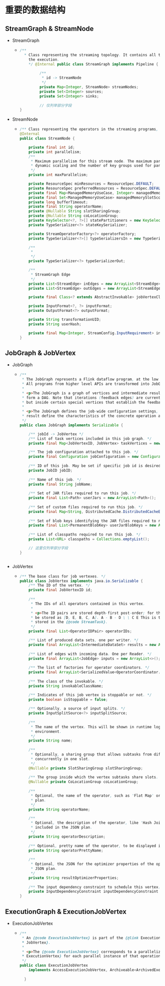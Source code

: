 # 重要的数据结构

## StreamGraph & StreamNode

- StreamGraph
    - ```java
      /**
        * Class representing the streaming topology. It contains all the information necessary to build the * jobgraph for
          the execution.
          */ @Internal public class StreamGraph implements Pipeline { private String jobName;
    
               /**
                * id -> StreamNode
                */
               private Map<Integer, StreamNode> streamNodes;
               private Set<Integer> sources;
               private Set<Integer> sinks;
           
               // 仅列举部分字段
      }
      ```
- StreamNode
    - ```java
      /** Class representing the operators in the streaming programs, with all their properties. */
      @Internal
      public class StreamNode {
      
          private final int id;
          private int parallelism;
          /**
           * Maximum parallelism for this stream node. The maximum parallelism is the upper limit for
           * dynamic scaling and the number of key groups used for partitioned state.
           */
          private int maxParallelism;

          private ResourceSpec minResources = ResourceSpec.DEFAULT;
          private ResourceSpec preferredResources = ResourceSpec.DEFAULT;
          private final Map<ManagedMemoryUseCase, Integer> managedMemoryOperatorScopeUseCaseWeights = new HashMap<>();
          private final Set<ManagedMemoryUseCase> managedMemorySlotScopeUseCases = new HashSet<>();
          private long bufferTimeout;
          private final String operatorName;
          private @Nullable String slotSharingGroup;
          private @Nullable String coLocationGroup;
          private KeySelector<?, ?>[] statePartitioners = new KeySelector[0];
          private TypeSerializer<?> stateKeySerializer;

          private StreamOperatorFactory<?> operatorFactory;
          private TypeSerializer<?>[] typeSerializersIn = new TypeSerializer[0];
      
          /**
           * 
           */
          private TypeSerializer<?> typeSerializerOut;
      
          /**
           * StreamGraph Edge
           */
          private List<StreamEdge> inEdges = new ArrayList<StreamEdge>();
          private List<StreamEdge> outEdges = new ArrayList<StreamEdge>();

          private final Class<? extends AbstractInvokable> jobVertexClass;

          private InputFormat<?, ?> inputFormat;
          private OutputFormat<?> outputFormat;

          private String transformationUID;
          private String userHash;

          private final Map<Integer, StreamConfig.InputRequirement> inputRequirements = new HashMap<>();
      }
      ```

## JobGraph & JobVertex

- JobGraph
    - ```java
      /**
       * The JobGraph represents a Flink dataflow program, at the low level that the JobManager accepts.
       * All programs from higher level APIs are transformed into JobGraphs.
       *
       * <p>The JobGraph is a graph of vertices and intermediate results that are connected together to
       * form a DAG. Note that iterations (feedback edges) are currently not encoded inside the JobGraph
       * but inside certain special vertices that establish the feedback channel amongst themselves.
       *
       * <p>The JobGraph defines the job-wide configuration settings, while each vertex and intermediate
       * result define the characteristics of the concrete operation and intermediate data.
       */
      public class JobGraph implements Serializable {
      
          /** jobId -> JobVertex */
          /** List of task vertices included in this job graph. */
          private final Map<JobVertexID, JobVertex> taskVertices = new LinkedHashMap<JobVertexID, JobVertex>();
      
          /** The job configuration attached to this job. */
          private final Configuration jobConfiguration = new Configuration();
        
          /** ID of this job. May be set if specific job id is desired (e.g. session management) */
          private JobID jobID;
        
          /** Name of this job. */
          private final String jobName;
          
          /** Set of JAR files required to run this job. */
          private final List<Path> userJars = new ArrayList<Path>();
          
          /** Set of custom files required to run this job. */
          private final Map<String, DistributedCache.DistributedCacheEntry> userArtifacts = new HashMap<>();
        
          /** Set of blob keys identifying the JAR files required to run this job. */
          private final List<PermanentBlobKey> userJarBlobKeys = new ArrayList<>();
        
          /** List of classpaths required to run this job. */
          private List<URL> classpaths = Collections.emptyList();
      
          // 这里仅列举部分字段
      }
    ```
- JobVertex
    - ```java
      /** The base class for job vertexes. */
      public class JobVertex implements java.io.Serializable {
          /** The ID of the vertex. */
          private final JobVertexID id;
        
          /**
           * The IDs of all operators contained in this vertex.
           *
           * <p>The ID pairs are stored depth-first post-order; for the forking chain below the ID's would
           * be stored as [D, E, B, C, A]. A - B - D \ \ C E This is the same order that operators are
           * stored in the {@code StreamTask}.
           */
          private final List<OperatorIDPair> operatorIDs;
      
          /** List of produced data sets, one per writer. */
          private final ArrayList<IntermediateDataSet> results = new ArrayList<>();
        
          /** List of edges with incoming data. One per Reader. */
          private final ArrayList<JobEdge> inputs = new ArrayList<>();
        
          /** The list of factories for operator coordinators. */
          private final ArrayList<SerializedValue<OperatorCoordinator.Provider>> operatorCoordinators = new ArrayList<>();
          
          /** The class of the invokable. */
          private String invokableClassName;
      
          /** Indicates of this job vertex is stoppable or not. */
          private boolean isStoppable = false;
        
          /** Optionally, a source of input splits. */
          private InputSplitSource<?> inputSplitSource;
        
          /**
           * The name of the vertex. This will be shown in runtime logs and will be in the runtime
           * environment.
           */
          private String name;
        
          /**
           * Optionally, a sharing group that allows subtasks from different job vertices to run
           * concurrently in one slot.
           */
          @Nullable private SlotSharingGroup slotSharingGroup;
        
          /** The group inside which the vertex subtasks share slots. */
          @Nullable private CoLocationGroup coLocationGroup;
        
          /**
           * Optional, the name of the operator, such as 'Flat Map' or 'Join', to be included in the JSON
           * plan.
           */
          private String operatorName;
      
          /**
           * Optional, the description of the operator, like 'Hash Join', or 'Sorted Group Reduce', to be
           * included in the JSON plan.
           */
          private String operatorDescription;
        
          /** Optional, pretty name of the operator, to be displayed in the JSON plan. */
          private String operatorPrettyName;
        
          /**
           * Optional, the JSON for the optimizer properties of the operator result, to be included in the
           * JSON plan.
           */
          private String resultOptimizerProperties;
        
          /** The input dependency constraint to schedule this vertex. */
          private InputDependencyConstraint inputDependencyConstraint = InputDependencyConstraint.ANY;
      }
      ```

## ExecutionGraph & ExecutionJobVertex

- ExecutionJobVertex
    - ```java
      /**
       * An {@code ExecutionJobVertex} is part of the {@link ExecutionGraph}, and the peer to the {@link
       * JobVertex}.
       *
       * <p>The {@code ExecutionJobVertex} corresponds to a parallelized operation. It contains an {@link
       * ExecutionVertex} for each parallel instance of that operation.
       */
      public class ExecutionJobVertex
          implements AccessExecutionJobVertex, Archiveable<ArchivedExecutionJobVertex> {
          
        }
      ```